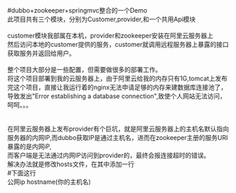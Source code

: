 #dubbo+zookeeper+springmvc整合的一个Demo </br>
此项目共有三个模块，分别为Customer,provider,和一个共用Api模块 </br>
 </br>
customer模块我部属在本机，provider和zookeeper安装在阿里云服务器上 </br>
然后访问本地的customer提供的服务，customer就调用远程服务器上暴露的接口获取服务并返回给用户。 </br>
 </br>
整个项目大部分是一些配置，但需要做很多的部署工作。 </br>
将这个项目部署到我的云服务器上，由于阿里云给我的内存只有1G,tomcat上发布完这个项目，直接让我运行着的nginx无法申请足够的内存来建数据库连接池了，导致发出"Error establishing a database connection",致使个人网站无法访问，呵呵。。。 </br>
 </br> </br>
在阿里云服务器上发布provider有个巨坑，就是阿里云服务器上的主机名默认指向服务器的内网IP,而dubbo获取IP是通过主机名，进而在zookeeper主册的服务URI暴露的是内网iP, </br>
而客户端是无法通过内网IP访问到provider的，最终会报连接超时的错误。 </br>
解决办法就是修改hosts文件，在其中添加一行 </br>
#下面这行</br>
公网ip    hostname(你的主机名)
